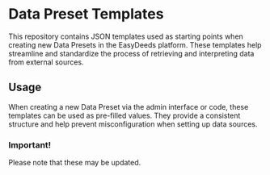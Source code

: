 # Data Preset Templates
This repository contains JSON templates used as starting points when creating new Data Presets in the EasyDeeds platform. These templates help streamline and standardize the process of retrieving and interpreting data from external sources.


## Usage
When creating a new Data Preset via the admin interface or code, these templates can be used as pre-filled values. They provide a consistent structure and help prevent misconfiguration when setting up data sources.


### Important! 
Please note that these may be updated.